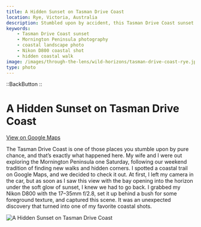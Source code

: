 ```yaml
---
title: A Hidden Sunset on Tasman Drive Coast
location: Rye, Victoria, Australia
description: Stumbled upon by accident, this Tasman Drive Coast sunset turned into an unforgettable shot with my Nikon D800 and a lucky bit of timing.
keywords:
    - Tasman Drive Coast sunset
    - Mornington Peninsula photography
    - coastal landscape photo
    - Nikon D800 coastal shot
    - hidden coastal walk
image: /images/through-the-lens/wild-horizons/tasman-drive-coast-rye.jpg
type: photo
---
```


::BackButton
::

# A Hidden Sunset on Tasman Drive Coast

<a href="https://maps.app.goo.gl/WYAMPvFgT4Wrf4u5A" target="_blank" rel="noopener noreferrer">View on Google Maps</a>

The Tasman Drive Coast is one of those places you stumble upon by pure chance, and that’s exactly what happened here. My wife and I were out exploring the Mornington Peninsula one Saturday, following our weekend tradition of finding new walks and hidden corners. I spotted a coastal trail on Google Maps, and we decided to check it out. At first, I left my camera in the car, but as soon as I saw this view with the bay opening into the horizon under the soft glow of sunset, I knew we had to go back. I grabbed my Nikon D800 with the 17–35mm f/2.8, set it up behind a bush for some foreground texture, and captured this scene. It was an unexpected discovery that turned into one of my favorite coastal shots.

![A Hidden Sunset on Tasman Drive Coast](/images/through-the-lens/wild-horizons/tasman-drive-coast-rye.jpg)

<div class="mb-8"></div>

